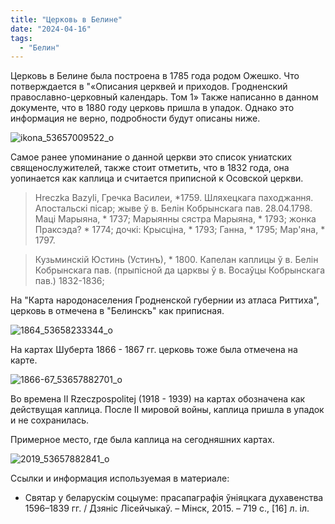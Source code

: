 ```yaml
---
title: "Церковь в Белине"
date: "2024-04-16"
tags: 
  - "Белин"
---
```


Церковь в Белине была построена в 1785 года родом Ожешко. Что потверждается в "«Описания церквей и приходов. Гродненский православно-церковный календарь. Том 1» Также написанно в данном документе, что в 1880 году церковь пришла в упадок. Однако это информация не верно, подробности будут описаны ниже.

![ikona_53657009522_o](https://github.com/escfrpls/drochiczynpoleski/assets/125834172/f53e7124-12e3-459b-86a4-ce029d39f75d)


Самое ранее упоминание о данной церкви это список униатских священослужителей, также стоит отметить, что в 1832 года, она уопинается как каплица и считается приписной к Осовской церкви.

> Hreczka Bazyli, Гречка Василеи, \*1759. Шляхецкага паходжання. Апостальскi пicар; жыве ў в. Белiн Кобрынскага пав. 28.04.1798. Мацi Марыяна, \* 1737; Марыянны сястра Марыяна, \* 1793; жонка Праксэда? \* 1774; дочкi: Крысцiна, \* 1793; Ганна, \* 1795; Мар'яна, \* 1797.

> Кузьминскiй Юстинь (Устинъ), \* 1800. Капелан каплицы ў в. Белiн Кобрынскага пав. (прыпiсной да царквы ў в. Восаўцы Кобрынскага пав.) 1832-1836;

На "Карта народонаселения Гродненской губернии из атласа Риттиха", церковь в отмечена в "Белинскъ" как приписная.

![1864_53658233344_o](https://github.com/escfrpls/drochiczynpoleski/assets/125834172/4cbae70d-c4ce-43b9-8a00-18b2c817bf3b)


На картах Шуберта 1866 - 1867 гг. церковь тоже была отмечена на карте.

![1866-67_53657882701_o](https://github.com/escfrpls/drochiczynpoleski/assets/125834172/621ef014-c04c-40f5-bb3d-3b411a7384e9)

Во времена II Rzeczpospolitej (1918 - 1939) на картах обозначена как действущая каплица. После II мировой войны, каплица пришла в упадок и не сохранилась.

Примерное место, где была каплица на сегодняшних картах.

![2019_53657882841_o](https://github.com/escfrpls/drochiczynpoleski/assets/125834172/3a974fa3-a32f-4dce-8210-357df661b955)

Ссылки и информация используемая в материале:

- Святар у беларускім соцыуме: прасапаграфія ўніяцкага духавенства 1596–1839 гг. / Дзяніс Лісейчыкаў. – Мінск, 2015. – 719 с., \[16\] л. іл.
